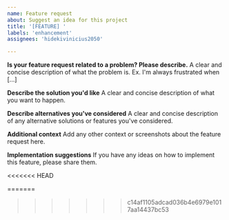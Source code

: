```yaml
---
name: Feature request
about: Suggest an idea for this project
title: '[FEATURE] '
labels: 'enhancement'
assignees: 'hidekivinicius2050'

---
```


**Is your feature request related to a problem? Please describe.**
A clear and concise description of what the problem is. Ex. I'm always frustrated when [...]

**Describe the solution you'd like**
A clear and concise description of what you want to happen.

**Describe alternatives you've considered**
A clear and concise description of any alternative solutions or features you've considered.

**Additional context**
Add any other context or screenshots about the feature request here.

**Implementation suggestions**
If you have any ideas on how to implement this feature, please share them.

<<<<<<< HEAD

=======
>>>>>>> c14af1105adcad036b4e6979e1017aa14437bc53
